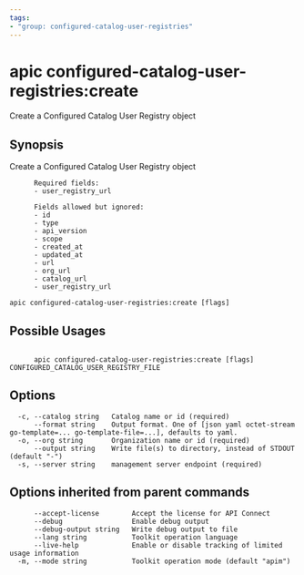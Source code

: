 ```yaml
---
tags:
- "group: configured-catalog-user-registries"
---
```

# apic configured-catalog-user-registries:create

Create a Configured Catalog User Registry object

## Synopsis

Create a Configured Catalog User Registry object
          
          Required fields:
          - user_registry_url
          
          Fields allowed but ignored:
          - id
          - type
          - api_version
          - scope
          - created_at
          - updated_at
          - url
          - org_url
          - catalog_url
          - user_registry_url

```
apic configured-catalog-user-registries:create [flags]
```

## Possible Usages

```

      apic configured-catalog-user-registries:create [flags] CONFIGURED_CATALOG_USER_REGISTRY_FILE

```

## Options

```
  -c, --catalog string   Catalog name or id (required)
      --format string    Output format. One of [json yaml octet-stream go-template=... go-template-file=...], defaults to yaml.
  -o, --org string       Organization name or id (required)
      --output string    Write file(s) to directory, instead of STDOUT (default "-")
  -s, --server string    management server endpoint (required)
```

## Options inherited from parent commands

```
      --accept-license        Accept the license for API Connect
      --debug                 Enable debug output
      --debug-output string   Write debug output to file
      --lang string           Toolkit operation language
      --live-help             Enable or disable tracking of limited usage information
  -m, --mode string           Toolkit operation mode (default "apim")
```
